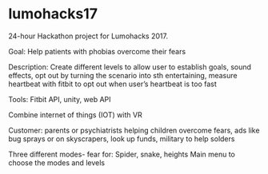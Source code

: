 
# lumohacks17
24-hour Hackathon project for Lumohacks 2017.


Goal: Help patients with phobias overcome their fears 

Description: Create different levels to allow user to establish goals, sound effects, opt out by turning the scenario into sth entertaining, measure heartbeat with fitbit to opt out when user’s heartbeat is too fast 

Tools: Fitbit API, unity, web API 

Combine internet of things (IOT) with VR 

Customer: parents or psychiatrists helping children overcome fears, ads like bug sprays or on skyscrapers, look up funds, military to help solders 

Three different modes- fear for: Spider, snake, heights 
Main menu to choose the modes and levels 

